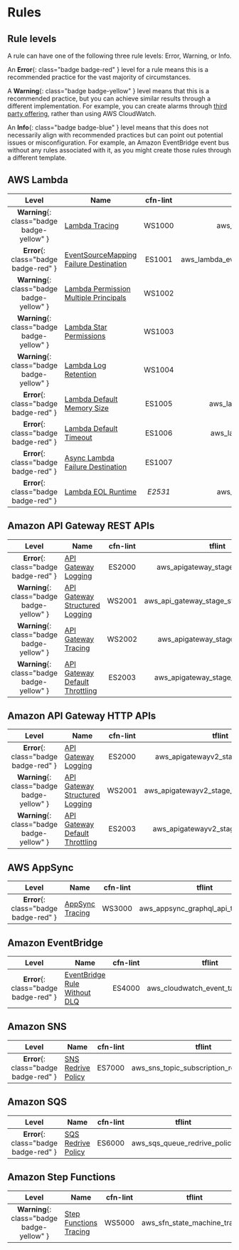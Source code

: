 Rules
=====

## Rule levels

A rule can have one of the following three rule levels: Error, Warning, or Info.

An __Error__{: class="badge badge-red" } level for a rule means this is a recommended practice for the vast majority of circumstances.

A __Warning__{: class="badge badge-yellow" } level means that this is a recommended practice, but you can achieve similar results through a different implementation. For example, you can create alarms through [third party offering](https://aws.amazon.com/lambda/partners/), rather than using AWS CloudWatch.

An __Info__{: class="badge badge-blue" } level means that this does not necessarily align with recommended practices but can point out potential issues or misconfiguration. For example, an Amazon EventBridge event bus without any rules associated with it, as you might create those rules through a different template.

## AWS Lambda

| Level                                      | Name                                                                | cfn-lint | tflint |
|:------------------------------------------:|---------------------------------------------------------------------|:--------:|:------:|
| __Warning__{: class="badge badge-yellow" } | [Lambda Tracing](lambda/tracing.md)                                 | WS1000   | aws_lambda_function_tracing_rule |
| __Error__{: class="badge badge-red" }      | [EventSourceMapping Failure Destination](lambda/eventsourcemapping_failure_destination.md) | ES1001   | aws_lambda_event_source_mapping_failure_destination |
| __Warning__{: class="badge badge-yellow" } | [Lambda Permission Multiple Principals](lambda/permission_multiple_principals.md) | WS1002   |_Not implemented_|
| __Warning__{: class="badge badge-yellow" } | [Lambda Star Permissions](lambda/star_permissions.md)               | WS1003   |_Not implemented_|
| __Warning__{: class="badge badge-yellow" } | [Lambda Log Retention](lambda/log_retention.md)                     | WS1004   |_Not implemented_|
| __Error__{: class="badge badge-red" }      | [Lambda Default Memory Size](lambda/default_memory_size.md)         | ES1005   | aws_lambda_function_default_memory |
| __Error__{: class="badge badge-red" }      | [Lambda Default Timeout](lambda/default_timeout.md)                 | ES1006   | aws_lambda_function_default_timeout |
| __Error__{: class="badge badge-red" }      | [Async Lambda Failure Destination](lambda/async_failure_destination.md) | ES1007 |_Not implemented_|
| __Error__{: class="badge badge-red" }      | [Lambda EOL Runtime](lambda/end_of_life_runtime.md)                 | _E2531_  | aws_lambda_function_eol_runtime |

## Amazon API Gateway REST APIs

| Level                                      | Name                                                                | cfn-lint | tflint |
|:------------------------------------------:|---------------------------------------------------------------------|:--------:|:------:|
| __Error__{: class="badge badge-red" }      | [API Gateway Logging](api_gateway/logging.md)                       | ES2000   | aws_apigateway_stage_logging_rule |
| __Warning__{: class="badge badge-yellow" } | [API Gateway Structured Logging](api_gateway/structured_logging.md) | WS2001   | aws_api_gateway_stage_structured_logging |
| __Warning__{: class="badge badge-yellow" } | [API Gateway Tracing](api_gateway/tracing.md)                       | WS2002   | aws_apigateway_stage_tracing_rule |
| __Warning__{: class="badge badge-yellow" } | [API Gateway Default Throttling](api_gateway/default_throttling.md) | ES2003   | aws_apigateway_stage_throttling_rule |

## Amazon API Gateway HTTP APIs

| Level                                      | Name                                                                | cfn-lint | tflint |
|:------------------------------------------:|---------------------------------------------------------------------|:--------:|:------:|
| __Error__{: class="badge badge-red" }      | [API Gateway Logging](api_gateway/logging.md)                       | ES2000   | aws_apigatewayv2_stage_logging_rule |
| __Warning__{: class="badge badge-yellow" } | [API Gateway Structured Logging](api_gateway/structured_logging.md) | WS2001   | aws_apigatewayv2_stage_structured_logging |
| __Warning__{: class="badge badge-yellow" } | [API Gateway Default Throttling](api_gateway/default_throttling.md) | ES2003   | aws_apigatewayv2_stage_throttling_rule |

## AWS AppSync

| Level                                      | Name                                                                | cfn-lint | tflint |
|:------------------------------------------:|---------------------------------------------------------------------|:--------:|:------:|
| __Error__{: class="badge badge-red" }      | [AppSync Tracing](appsync/tracing.md)                               | WS3000   | aws_appsync_graphql_api_tracing_rule |

## Amazon EventBridge

| Level                                      | Name                                                                | cfn-lint | tflint |
|:------------------------------------------:|---------------------------------------------------------------------|:--------:|:------:|
| __Error__{: class="badge badge-red" }      | [EventBridge Rule Without DLQ](eventbridge/rule_without_dlq.md)     | ES4000   | aws_cloudwatch_event_target_no_dlq |

## Amazon SNS

| Level                                      | Name                                                                | cfn-lint | tflint |
|:------------------------------------------:|---------------------------------------------------------------------|:--------:|:------:|
| __Error__{: class="badge badge-red" }      | [SNS Redrive Policy](sns/redrive_policy.md)                         | ES7000 | aws_sns_topic_subscription_redrive_policy |

## Amazon SQS

| Level                                      | Name                                                                | cfn-lint | tflint |
|:------------------------------------------:|---------------------------------------------------------------------|:--------:|:------:|
| __Error__{: class="badge badge-red" }      | [SQS Redrive Policy](sqs/redrive_policy.md)                         | ES6000   | aws_sqs_queue_redrive_policy |

## Amazon Step Functions

| Level                                      | Name                                                                | cfn-lint | tflint |
|:------------------------------------------:|---------------------------------------------------------------------|:--------:|:------:|
| __Warning__{: class="badge badge-yellow" } | [Step Functions Tracing](step_functions/tracing.md)                 | WS5000   | aws_sfn_state_machine_tracing |